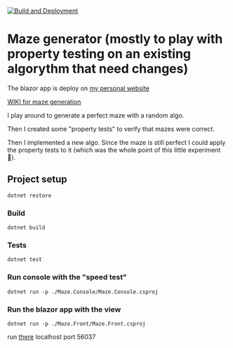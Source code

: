 [![Build and Deployment](https://github.com/menoret-allan/mazinator/workflows/Build%20and%20Deploy/badge.svg)](https://github.com/menoret-allan/mazinator/actions)

# Maze generator (mostly to play with property testing on an existing algorythm that need changes)

The blazor app is deploy on [my personal website](https://maze.allanmenoret.com/)

[WIKI for maze generation](https://en.wikipedia.org/wiki/Maze_generation_algorithm)

I play around to generate a perfect maze with a random algo.

Then I created some "property tests" to verify that mazes were correct.

Then I implemented a new algo. Since the maze is still perfect I could apply the property tests to it (which was the whole point of this little experiment 🙂).

## Project setup
```
dotnet restore
```

### Build
```
dotnet build
```

### Tests
```
dotnet test
```

### Run console with the "speed test"
```
dotnet run -p ./Maze.Console/Maze.Console.csproj
```

### Run the blazor app with the view
```
dotnet run -p ./Maze.Front/Maze.Front.csproj
```

run [there](http://localhost:56037/) localhost port 56037

